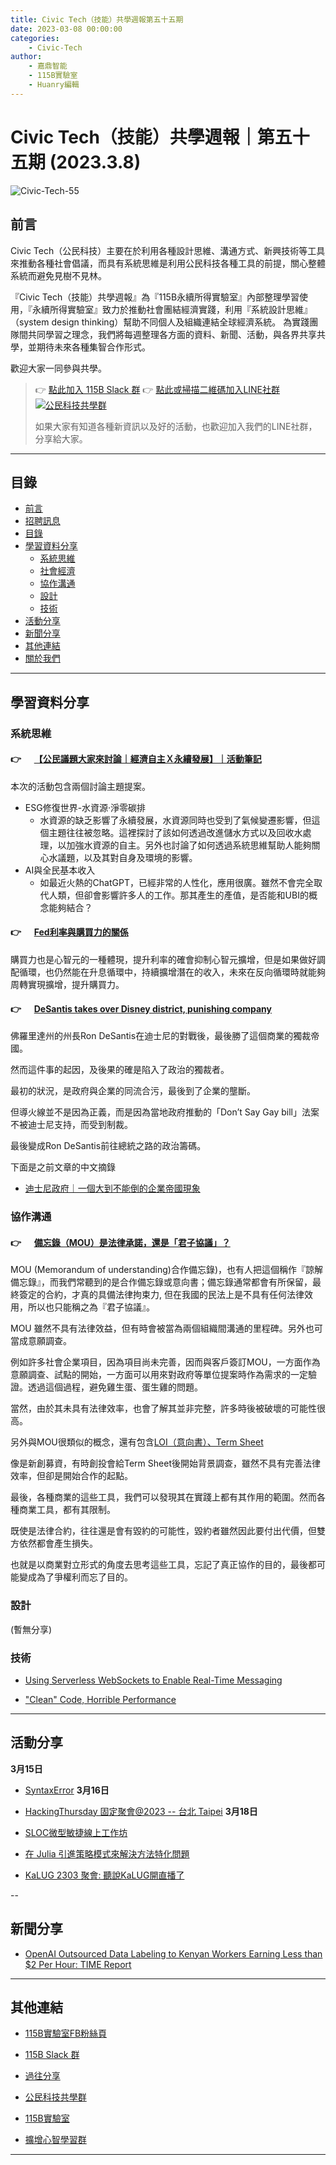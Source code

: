 ```yaml
---
title: Civic Tech（技能）共學週報第五十五期
date: 2023-03-08 00:00:00
categories:
	- Civic-Tech
author:
	- 嘉鼎智能
	- 115B實驗室
	- Huanry編輯
---
```

# Civic Tech（技能）共學週報｜第五十五期 (2023.3.8)

![Civic-Tech-55](/img/ct/55.png)

## 前言

Civic Tech（公民科技）主要在於利用各種設計思維、溝通方式、新興技術等工具來推動各種社會倡議，而具有系統思維是利用公民科技各種工具的前提，關心整體系統而避免見樹不見林。

『Civic Tech（技能）共學週報』為『115B永續所得實驗室』內部整理學習使用，『永續所得實驗室』致力於推動社會團結經濟實踐，利用『系統設計思維』（system design thinking）幫助不同個人及組織連結全球經濟系統。
為實踐團隊間共同學習之理念，我們將每週整理各方面的資料、新聞、活動，與各界共享共學，並期待未來各種集智合作形式。

歡迎大家一同參與共學。

>👉  [點此加入 115B Slack 群](https://bit.ly/Slack115b)
>👉  [點此或掃描二維碼加入LINE社群](https://line.me/ti/g2/Dj4AkbdDsY6o4D_CdDUB6Q)
>[![公民科技共學群](/img/產品共學群.jpg)](https://line.me/ti/g2/Dj4AkbdDsY6o4D_CdDUB6Q)
>
>如果大家有知道各種新資訊以及好的活動，也歡迎加入我們的LINE社群，分享給大家。

---
## 目錄
- [前言](#前言)
- [招聘訊息](#招聘訊息)
- [目錄](#目錄)
- [學習資料分享](#學習資料分享)
	- [系統思維](#系統思維)
	- [社會經濟](#社會經濟)
	- [協作溝通](#協作溝通)
	- [設計](#設計)
	- [技術](#技術)
- [活動分享](#活動分享)
- [新聞分享](#新聞分享)
- [其他連結](#其他連結)
- [關於我們](#關於我們)

---
## 學習資料分享
### 系統思維

####  👉 &emsp; [【公民議題大家來討論｜經濟自主Ｘ永續發展】｜活動筆記](https://sustainable-income-lab.github.io/economic-autonomy/)

本次的活動包含兩個討論主題提案。

- ESG修復世界-水資源·淨零碳排
	- 水資源的缺乏影響了永續發展，水資源同時也受到了氣候變遷影響，但這個主題往往被忽略。這裡探討了該如何透過改進儲水方式以及回收水處理，以加強水資源的自主。另外也討論了如何透過系統思維幫助人能夠關心水議題，以及其對自身及環境的影響。
- AI與全民基本收入
	- 如最近火熱的ChatGPT，已經非常的人性化，應用很廣。雖然不會完全取代人類，但卻會影響許多人的工作。那其產生的產值，是否能和UBI的概念能夠結合？


#### 👉 &emsp; [ Fed利率與購買力的關係](https://histock.tw/blog/magnific/68)

購買力也是心智元的一種體現，提升利率的確會抑制心智元擴增，但是如果做好調配循環，也仍然能在升息循環中，持續擴增潛在的收入，未來在反向循環時就能夠周轉實現擴增，提升購買力。


#### 👉 &emsp; [DeSantis takes over Disney district, punishing company](https://finance.yahoo.com/news/desantis-takes-over-disney-district-154325008.html)

佛羅里達州的州長Ron DeSantis在迪士尼的對戰後，最後勝了這個商業的獨裁帝國。

然而這件事的起因，及後果的確是陷入了政治的獨裁者。

最初的狀況，是政府與企業的同流合污，最後到了企業的壟斷。

但導火線並不是因為正義，而是因為當地政府推動的「Don’t Say Gay bill」法案不被迪士尼支持，而受到制裁。

最後變成Ron DeSantis前往總統之路的政治籌碼。

下面是之前文章的中文摘錄

- [迪士尼政府｜一個大到不能倒的企業帝國現象 ](https://sustainable-income-lab.github.io/Disney-Government/)


### 協作溝通

#### 👉 &emsp; [備忘錄（MOU）是法律承諾，還是「君子協議」？](https://www.thenewslens.com/article/116359)

MOU (Memorandum of understanding)合作備忘錄)，也有人把這個稱作『諒解備忘錄』，而我們常聽到的是合作備忘錄或意向書；備忘錄通常都會有所保留，最終簽定的合約，才真的具備法律拘束力, 但在我國的民法上是不具有任何法律效用，所以也只能稱之為『君子協議』。

MOU 雖然不具有法律效益，但有時會被當為兩個組織間溝通的里程碑。另外也可當成意願調查。

例如許多社會企業項目，因為項目尚未完善，因而與客戶簽訂MOU，一方面作為意願調查、試點的開始，一方面可以用來對政府等單位提案時作為需求的一定驗證。透過這個過程，避免雞生蛋、蛋生雞的問題。

當然，由於其未具有法律效率，也會了解其並非完整，許多時後被破壞的可能性很高。

另外與MOU很類似的概念，還有包含[LOI（意向書）、Term Sheet](http://www.giant-group.com.tw/law-detail-952.html)

像是新創募資，有時創投會給Term Sheet後開始背景調查，雖然不具有完善法律效率，但卻是開始合作的起點。

最後，各種商業的這些工具，我們可以發現其在實踐上都有其作用的範圍。然而各種商業工具，都有其限制。

既使是法律合約，往往還是會有毀約的可能性，毀約者雖然因此要付出代價，但雙方依然都會產生損失。

也就是以商業對立形式的角度去思考這些工具，忘記了真正協作的目的，最後都可能變成為了爭權利而忘了目的。

### 設計

(暫無分享)

### 技術

- [Using Serverless WebSockets to Enable Real-Time Messaging](https://www.infoq.com/articles/serverless-websockets-realtime-messaging/)

- ["Clean" Code, Horrible Performance](https://www.computerenhance.com/p/clean-code-horrible-performance)

---
## 活動分享

**3月15日**
- [SyntaxError](https://www.meetup.com/pythonhug/events/291815982/)
**3月16日**
- [HackingThursday 固定聚會@2023 -- 台北 Taipei](https://www.meetup.com/hackingthursday/events/291841177/)
**3月18日**
- [SLOC微型敏捷線上工作坊](https://www.meetup.com/women-who-code-taipei/events/291556924/)

- [在 Julia 引進策略模式來解決方法特化問題](https://juliataiwan.kktix.cc/events/strategy-pattern)

- [KaLUG 2303 聚會: 聽說KaLUG開直播了](https://kalug.kktix.cc/events/2303)

--
## 新聞分享

- [OpenAI Outsourced Data Labeling to Kenyan Workers Earning Less than $2 Per Hour: TIME Report](https://www.datanami.com/2023/01/20/openai-outsourced-data-labeling-to-kenyan-workers-earning-less-than-2-per-hour-time-report/)

---
## 其他連結

- [115B實驗室FB粉絲頁](https://www.facebook.com/%E6%B0%B8%E7%BA%8C%E6%89%80%E5%BE%97%E5%AF%A6%E9%A9%97%E5%AE%A4-102916798609139)

- [115B Slack 群](https://bit.ly/Slack115b)

- [過往分享](/categories/Civic-Tech)

- [公民科技共學群](https://line.me/ti/g2/Dj4AkbdDsY6o4D_CdDUB6Q?utm_source=invitation&utm_medium=link_copy&utm_campaign=default)

- [115B實驗室](https://line.me/ti/g2/asPFU-0w4o9MIRSBdb4gtg?utm_source=invitation&utm_medium=link_copy&utm_campaign=default)

- [擴增心智學習群](https://line.me/ti/g2/asPFU-0w4o9MIRSBdb4gtg?utm_source=invitation&utm_medium=link_copy&utm_campaign=default)

---